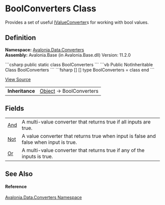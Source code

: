 # BoolConverters Class


Provides a set of useful <a href="T_Avalonia_Data_Converters_IValueConverter">IValueConverter</a>s for working with bool values.



## Definition
**Namespace:** <a href="N_Avalonia_Data_Converters">Avalonia.Data.Converters</a>  
**Assembly:** Avalonia.Base (in Avalonia.Base.dll) Version: 11.2.0

<Tabs groupId="api-code-preview">
<TabItem value="csharp" label="C#">
```csharp
public static class BoolConverters
```
</TabItem>
<TabItem value="vb" label="VB">
```vb
Public NotInheritable Class BoolConverters
```
</TabItem>
<TabItem value="fsharp" label="F#">
```fsharp
[<AbstractClassAttribute>]
[<SealedAttribute>]
type BoolConverters = class end
```
</TabItem>
</Tabs>



<a href="https://github.com/AvaloniaUI/Avalonia/tree/master/src/Avalonia.Base/Data/Converters/BoolConverters.cs" title="View the source code">View Source</a>

<table>
<tr><td><strong>Inheritance</strong></td><td><a href="https://learn.microsoft.com/dotnet/api/system.object" target="_blank" rel="noopener noreferrer">Object</a>  →  BoolConverters</td></tr>
</table>



## Fields
<table>
<tr>
<td><a href="F_Avalonia_Data_Converters_BoolConverters_And">And</a></td>
<td>A multi-value converter that returns true if all inputs are true.</td>
</tr>
<tr>
<td><a href="F_Avalonia_Data_Converters_BoolConverters_Not">Not</a></td>
<td>A value converter that returns true when input is false and false when input is true.</td>
</tr>
<tr>
<td><a href="F_Avalonia_Data_Converters_BoolConverters_Or">Or</a></td>
<td>A multi-value converter that returns true if any of the inputs is true.</td>
</tr>
</table>

## See Also


#### Reference
<a href="N_Avalonia_Data_Converters">Avalonia.Data.Converters Namespace</a>  

